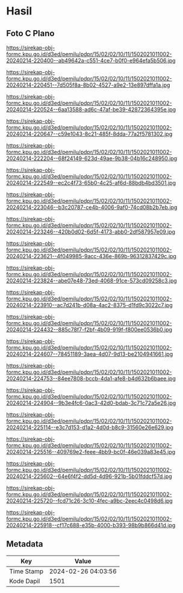 # Hasil

## Foto C Plano

https://sirekap-obj-formc.kpu.go.id/d3ed/pemilu/pdpr/15/02/02/10/11/1502021011002-20240214-220400--ab49642a-c551-4ce7-b0f0-e964efa5b506.jpg

https://sirekap-obj-formc.kpu.go.id/d3ed/pemilu/pdpr/15/02/02/10/11/1502021011002-20240214-220451--7d505f8a-8b02-4527-a9e2-13e897dffa1a.jpg

https://sirekap-obj-formc.kpu.go.id/d3ed/pemilu/pdpr/15/02/02/10/11/1502021011002-20240214-220524--6aa13588-ad6c-47af-be39-42872364395e.jpg

https://sirekap-obj-formc.kpu.go.id/d3ed/pemilu/pdpr/15/02/02/10/11/1502021011002-20240214-220647--c59e1043-8c21-485f-8dda-77a2f5781302.jpg

https://sirekap-obj-formc.kpu.go.id/d3ed/pemilu/pdpr/15/02/02/10/11/1502021011002-20240214-222204--68f24149-623d-49ae-9b38-04b16c248950.jpg

https://sirekap-obj-formc.kpu.go.id/d3ed/pemilu/pdpr/15/02/02/10/11/1502021011002-20240214-222549--ec2c4f73-65b0-4c25-af6d-88bdb4bd3501.jpg

https://sirekap-obj-formc.kpu.go.id/d3ed/pemilu/pdpr/15/02/02/10/11/1502021011002-20240214-223046--b3c20787-ce4b-4006-9af0-74cd08b2b7eb.jpg

https://sirekap-obj-formc.kpu.go.id/d3ed/pemilu/pdpr/15/02/02/10/11/1502021011002-20240214-223246--420b0d02-6d5f-4173-abb0-2df587957e09.jpg

https://sirekap-obj-formc.kpu.go.id/d3ed/pemilu/pdpr/15/02/02/10/11/1502021011002-20240214-223621--4f049985-9acc-436e-869b-96312837429c.jpg

https://sirekap-obj-formc.kpu.go.id/d3ed/pemilu/pdpr/15/02/02/10/11/1502021011002-20240214-223824--abe07e48-73ed-4068-91ce-573cd09258c3.jpg

https://sirekap-obj-formc.kpu.go.id/d3ed/pemilu/pdpr/15/02/02/10/11/1502021011002-20240214-223910--ac7d241b-d08a-4ac2-8375-d1fd9c3022c7.jpg

https://sirekap-obj-formc.kpu.go.id/d3ed/pemilu/pdpr/15/02/02/10/11/1502021011002-20240214-224432--885c78f7-f2bf-4b09-919f-f800ee0536b0.jpg

https://sirekap-obj-formc.kpu.go.id/d3ed/pemilu/pdpr/15/02/02/10/11/1502021011002-20240214-224607--78451189-3aea-4d07-9d13-be2104941661.jpg

https://sirekap-obj-formc.kpu.go.id/d3ed/pemilu/pdpr/15/02/02/10/11/1502021011002-20240214-224753--84ee7808-bccb-4da1-afe8-b4d632b6baee.jpg

https://sirekap-obj-formc.kpu.go.id/d3ed/pemilu/pdpr/15/02/02/10/11/1502021011002-20240214-224904--9b3e4fc6-0ac3-42d0-bdab-3c71c72a5e26.jpg

https://sirekap-obj-formc.kpu.go.id/d3ed/pemilu/pdpr/15/02/02/10/11/1502021011002-20240214-225114--e3c7d153-d1a2-4d0d-b8c9-31560e26e629.jpg

https://sirekap-obj-formc.kpu.go.id/d3ed/pemilu/pdpr/15/02/02/10/11/1502021011002-20240214-225516--409769e2-feee-4bb9-bc0f-46e039a83e45.jpg

https://sirekap-obj-formc.kpu.go.id/d3ed/pemilu/pdpr/15/02/02/10/11/1502021011002-20240214-225602--64e6f4f2-dd5d-4d96-921b-5b01fddcf57d.jpg

https://sirekap-obj-formc.kpu.go.id/d3ed/pemilu/pdpr/15/02/02/10/11/1502021011002-20240214-225720--fcd71c26-3c10-4fec-a9bc-2eec4c0498d6.jpg

https://sirekap-obj-formc.kpu.go.id/d3ed/pemilu/pdpr/15/02/02/10/11/1502021011002-20240214-225918--cf17c688-e35b-4000-b393-98b9b866d41d.jpg


## Metadata

| Key        | Value               |
| ---------- | ------------------- |
| Time Stamp | 2024-02-26 04:03:56 |
| Kode Dapil | 1501                |




